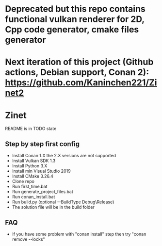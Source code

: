 
# Deprecated but this repo contains functional vulkan renderer for 2D, Cpp code generator, cmake files generator 
# Next iteration of this project (Github actions, Debian support, Conan 2): https://github.com/Kaninchen221/Zinet2 

# Zinet

README is in TODO state

## Step by step first config
  + Install Conan 1.X the 2.X versions are not supported
  + Install Vulkan SDK 1.3
  + Install Python 3.X
  + Install min Visual Studio 2019
  + Install CMake 3.26.4
  + Clone repo
  + Run first_time.bat
  + Run generate_project_files.bat
  + Run conan_install.bat
  + Run build.py (optional --BuildType Debug\Release)
  + The solution file will be in the build folder

## FAQ
  + If you have some problem with "conan install" step then try "conan remove --locks"
